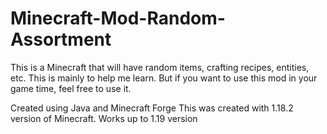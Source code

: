 # Minecraft-Mod-Random-Assortment
This is a Minecraft that will have random items, crafting recipes, entities, etc. This is mainly to help me learn. But if you want to use this mod in your game time, feel free to use it.

Created using Java and Minecraft Forge
This was created with 1.18.2 version of Minecraft. Works up to 1.19 version
